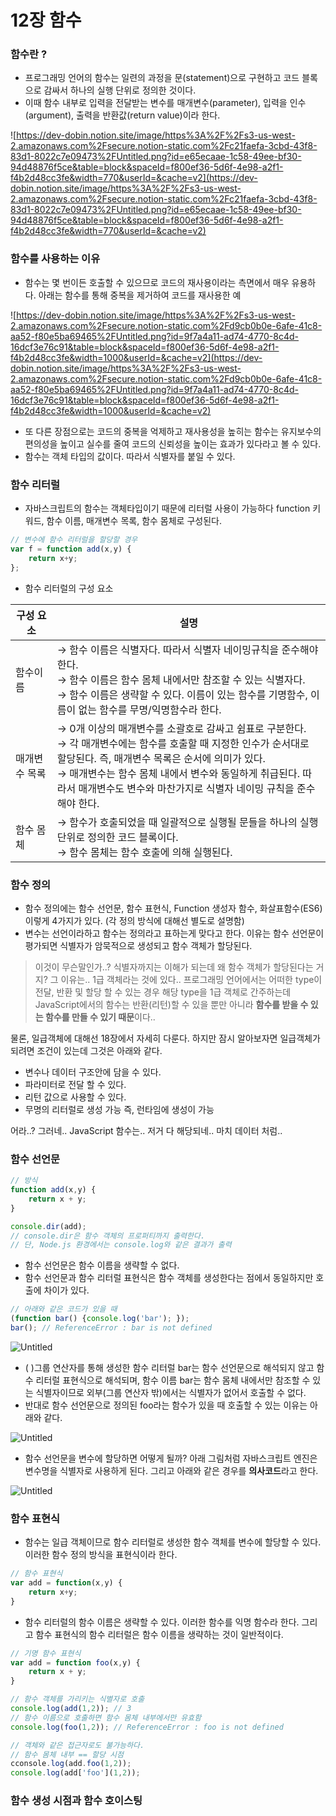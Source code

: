 # 12장 함수

### 함수란 ?

- 프로그래밍 언어의 함수는 일련의 과정을 문(statement)으로 구현하고 코드 블록으로 감싸서 하나의 실행 단위로 정의한 것이다.
- 이때 함수 내부로 입력을 전달받는 변수를 매개변수(parameter), 입력을 인수 (argument), 출력을 반환값(return value)이라 한다.

![https://dev-dobin.notion.site/image/https%3A%2F%2Fs3-us-west-2.amazonaws.com%2Fsecure.notion-static.com%2Fc21faefa-3cbd-43f8-83d1-8022c7e09473%2FUntitled.png?id=e65ecaae-1c58-49ee-bf30-94d48876f5ce&table=block&spaceId=f800ef36-5d6f-4e98-a2f1-f4b2d48cc3fe&width=770&userId=&cache=v2](https://dev-dobin.notion.site/image/https%3A%2F%2Fs3-us-west-2.amazonaws.com%2Fsecure.notion-static.com%2Fc21faefa-3cbd-43f8-83d1-8022c7e09473%2FUntitled.png?id=e65ecaae-1c58-49ee-bf30-94d48876f5ce&table=block&spaceId=f800ef36-5d6f-4e98-a2f1-f4b2d48cc3fe&width=770&userId=&cache=v2)

### 함수를 사용하는 이유

- 함수는 몇 번이든 호출할 수 있으므로 코드의 재사용이라는 측면에서 매우 유용하다. 아래는 함수를 통해 중복을 제거하여 코드를 재사용한 예

![https://dev-dobin.notion.site/image/https%3A%2F%2Fs3-us-west-2.amazonaws.com%2Fsecure.notion-static.com%2Fd9cb0b0e-6afe-41c8-aa52-f80e5ba69465%2FUntitled.png?id=9f7a4a11-ad74-4770-8c4d-16dcf3e76c91&table=block&spaceId=f800ef36-5d6f-4e98-a2f1-f4b2d48cc3fe&width=1000&userId=&cache=v2](https://dev-dobin.notion.site/image/https%3A%2F%2Fs3-us-west-2.amazonaws.com%2Fsecure.notion-static.com%2Fd9cb0b0e-6afe-41c8-aa52-f80e5ba69465%2FUntitled.png?id=9f7a4a11-ad74-4770-8c4d-16dcf3e76c91&table=block&spaceId=f800ef36-5d6f-4e98-a2f1-f4b2d48cc3fe&width=1000&userId=&cache=v2)

- 또 다른 장점으로는 코드의 중복을 억제하고 재사용성을 높히는 함수는 유지보수의 편의성을 높이고 실수를 줄여 코드의 신뢰성을 높이는 효과가 있다라고 볼 수 있다.
- 함수는 객체 타입의 값이다. 따라서 식별자를 붙일 수 있다.

### 함수 리터럴

- 자바스크립트의 함수는 객체타입이기 때문에 리터럴 사용이 가능하다 function 키워드, 함수 이름, 매개변수 목록, 함수 몸체로 구성된다.

```jsx
// 변수에 함수 리터럴을 할당할 경우
var f = function add(x,y) {
	return x+y;
};
```

- 함수 리터럴의 구성 요소

| 구성 요소 | 설명 |
| --- | --- |
| 함수이름 | → 함수 이름은 식별자다. 따라서 식별자 네이밍규칙을 준수해야 한다.<br>→ 함수 이름은 함수 몸체 내에서만 참조할 수 있는 식별자다.<br>→ 함수 이름은 생략할 수 있다. 이름이 있는 함수를 기명함수, 이름이 없는 함수를 무명/익명함수라 한다. |
| 매개변수 목록 | → 0개 이상의 매개변수를 소괄호로 감싸고 쉼표로 구분한다.<br>→ 각 매개변수에는 함수를 호출할 때 지정한 인수가 순서대로 할당된다. 즉, 매개변수 목록은 순서에 의미가 있다.<br>→ 매개변수는 함수 몸체 내에서 변수와 동일하게 취급된다. 따라서 매개변수도 변수와 마찬가지로 식별자 네이밍 규칙을 준수해야 한다. |
| 함수 몸체 | → 함수가 호출되었을 때 일괄적으로 실행될 문들을 하나의 실행 단위로 정의한 코드 블록이다.<br>→ 함수 몸체는 함수 호출에 의해 실행된다. |<br>→ 함수는 객체지만 일반 객체와는 다르다. 일반 객체는 호출할 수 없지만 함수는 호출할 수 있다. 그리고 일반 객체에는 없는 함수 객체만의 고유한 프로퍼티를 갖는다.

### 함수 정의

- 함수 정의에는  함수 선언문, 함수 표현식, Function 생성자 함수, 화살표함수(ES6)이렇게 4가지가 있다. (각 정의 방식에 대해선 별도로 설명함)
- 변수는 선언이라하고 함수는 정의라고 표하는게 맞다고 한다. 이유는 함수 선언문이 평가되면 식별자가 암묵적으로 생성되고 함수 객체가 할당된다.

> 이것이 무슨말인가..? 식별자까지는 이해가 되는데 왜 함수 객체가 할당된다는 거지? 그 이유는.. 1급 객체라는 것에 있다.. 프로그래밍 언어에서는 어떠한 type이 전달, 반환 및 할당 할 수 있는 경우 해당 type을 1급 객체로 간주하는데 JavaScript에서의 함수는 반환(리턴)할 수 있을 뿐만 아니라 **함수를 받을 수 있는 함수를 만들 수 있기 때문**이다..

물론, 일급객체에 대해선 18장에서 자세히 다룬다.
하지만 잠시 알아보자면 일급객체가 되려면 조건이 있는데 그것은 아래와 같다.
- 변수나 데이터 구조안에 담을 수 있다.
- 파라미터로 전달 할 수 있다.
- 리턴 값으로 사용할 수 있다.
- 무명의 리터럴로 생성 가능 즉, 런타임에 생성이 가능

어라..? 그러네.. JavaScript 함수는.. 저거 다 해당되네.. 마치 데이터 처럼..
>

### 함수 선언문

```jsx
// 방식
function add(x,y) {
	return x + y;
}

console.dir(add);
// console.dir은 함수 객체의 프로퍼티까지 출력한다.
// 단, Node.js 환경에서는 console.log와 같은 결과가 출력
```

- 함수 선언문은 함수 이름을 생략할 수 없다.
- 함수 선언문과 함수 리터럴 표현식은 함수 객체를 생성한다는 점에서 동일하지만 호출에 차이가 있다.

```jsx
// 아래와 같은 코드가 있을 때
(function bar() {console.log('bar'); });
bar(); // ReferenceError : bar is not defined
```

![Untitled](https://s3-us-west-2.amazonaws.com/secure.notion-static.com/af1bbd1d-6d55-4a9c-922f-bf6c1dafa73a/Untitled.png)

- ( )그룹 연산자를 통해 생성한 함수 리터럴 bar는 함수 선언문으로 해석되지 않고 함수 리터럴 표현식으로 해석되며, 함수 이름 bar는 함수 몸체 내에서만 참조할 수 있는 식별자이므로 외부(그룹 연산자 밖)에서는 식별자가 없어서 호출할 수 없다.
- 반대로 함수 선언문으로 정의된 foo라는 함수가 있을 때 호출할 수 있는 이유는 아래와 같다.

![Untitled](https://s3-us-west-2.amazonaws.com/secure.notion-static.com/1f130410-ceb3-42fd-97c7-650319d0457e/Untitled.png)

- 함수 선언문을 변수에 할당하면 어떻게 될까? 아래 그림처럼 자바스크립트 엔진은 변수명을 식별자로 사용하게 된다. 그리고 아래와 같은 경우를 **의사코드**라고 한다.

![Untitled](https://s3-us-west-2.amazonaws.com/secure.notion-static.com/15b98ab6-8e2d-43e4-8d3f-e6c63f8d4c11/Untitled.png)

### 함수 표현식

- 함수는 일급 객체이므로 함수 리터럴로 생성한 함수 객체를 변수에 할당할 수 있다. 이러한 함수 정의 방식을 표현식이라 한다.

```jsx
// 함수 표현식
var add = function(x,y) {
	return x+y;
}
```

- 함수 리터럴의 함수 이름은 생략할 수 있다. 이러한 함수를 익명 함수라 한다. 그리고 함수 표현식의 함수 리터럴은 함수 이름을 생략하는 것이 일반적이다.

```jsx
// 기명 함수 표현식
var add = function foo(x,y) {
	return x + y;
}

// 함수 객체를 가리키는 식별자로 호출
console.log(add(1,2)); // 3
// 함수 이름으로 호출하면 함수 몸체 내부에서만 유효함
console.log(foo(1,2)); // ReferenceError : foo is not defined

// 객체와 같은 접근자로도 불가능하다.
// 함수 몸체 내부 == 할당 시점
cconsole.log(add.foo(1,2));
console.log(add['foo'](1,2));
```

### 함수 생성 시점과 함수 호이스팅
